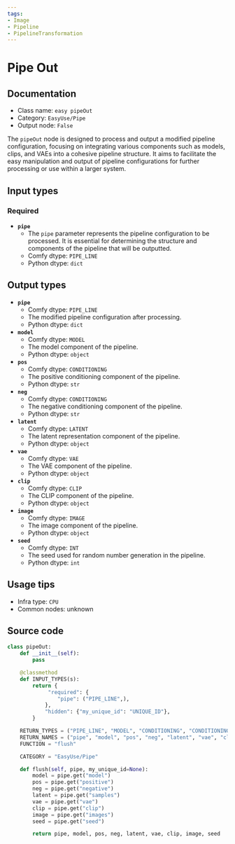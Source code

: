 ```yaml
---
tags:
- Image
- Pipeline
- PipelineTransformation
---
```


# Pipe Out
## Documentation
- Class name: `easy pipeOut`
- Category: `EasyUse/Pipe`
- Output node: `False`

The `pipeOut` node is designed to process and output a modified pipeline configuration, focusing on integrating various components such as models, clips, and VAEs into a cohesive pipeline structure. It aims to facilitate the easy manipulation and output of pipeline configurations for further processing or use within a larger system.
## Input types
### Required
- **`pipe`**
    - The `pipe` parameter represents the pipeline configuration to be processed. It is essential for determining the structure and components of the pipeline that will be outputted.
    - Comfy dtype: `PIPE_LINE`
    - Python dtype: `dict`
## Output types
- **`pipe`**
    - Comfy dtype: `PIPE_LINE`
    - The modified pipeline configuration after processing.
    - Python dtype: `dict`
- **`model`**
    - Comfy dtype: `MODEL`
    - The model component of the pipeline.
    - Python dtype: `object`
- **`pos`**
    - Comfy dtype: `CONDITIONING`
    - The positive conditioning component of the pipeline.
    - Python dtype: `str`
- **`neg`**
    - Comfy dtype: `CONDITIONING`
    - The negative conditioning component of the pipeline.
    - Python dtype: `str`
- **`latent`**
    - Comfy dtype: `LATENT`
    - The latent representation component of the pipeline.
    - Python dtype: `object`
- **`vae`**
    - Comfy dtype: `VAE`
    - The VAE component of the pipeline.
    - Python dtype: `object`
- **`clip`**
    - Comfy dtype: `CLIP`
    - The CLIP component of the pipeline.
    - Python dtype: `object`
- **`image`**
    - Comfy dtype: `IMAGE`
    - The image component of the pipeline.
    - Python dtype: `object`
- **`seed`**
    - Comfy dtype: `INT`
    - The seed used for random number generation in the pipeline.
    - Python dtype: `int`
## Usage tips
- Infra type: `CPU`
- Common nodes: unknown


## Source code
```python
class pipeOut:
    def __init__(self):
        pass

    @classmethod
    def INPUT_TYPES(s):
        return {
             "required": {
                "pipe": ("PIPE_LINE",),
            },
            "hidden": {"my_unique_id": "UNIQUE_ID"},
        }

    RETURN_TYPES = ("PIPE_LINE", "MODEL", "CONDITIONING", "CONDITIONING", "LATENT", "VAE", "CLIP", "IMAGE", "INT",)
    RETURN_NAMES = ("pipe", "model", "pos", "neg", "latent", "vae", "clip", "image", "seed",)
    FUNCTION = "flush"

    CATEGORY = "EasyUse/Pipe"

    def flush(self, pipe, my_unique_id=None):
        model = pipe.get("model")
        pos = pipe.get("positive")
        neg = pipe.get("negative")
        latent = pipe.get("samples")
        vae = pipe.get("vae")
        clip = pipe.get("clip")
        image = pipe.get("images")
        seed = pipe.get("seed")

        return pipe, model, pos, neg, latent, vae, clip, image, seed

```

